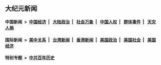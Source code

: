 ## 大纪元新闻

#### 中国新闻 &nbsp;>&nbsp; [中国经济](indexes/ncid283/README.md?01222045) &nbsp;| &nbsp; [大陆政治](indexes/ncid277/README.md?01222045) &nbsp;| &nbsp; [社会万象](indexes/ncid282/README.md?01222045) &nbsp;| &nbsp; [中国人权](indexes/ncid278/README.md?01222045) &nbsp;| &nbsp; [群体事件](indexes/ncid279/README.md?01222045) &nbsp;| &nbsp; [天灾人祸](indexes/ncid280/README.md?01222045)

#### 国际新闻 &nbsp;>&nbsp; [美中关系](indexes/nf1412576/README.md?01222045) &nbsp;| &nbsp; [台湾新闻](indexes/ncid1349361/README.md?01222045) &nbsp;| &nbsp; [香港新闻](indexes/ncid1349362/README.md?01222045) &nbsp;| &nbsp; [美国政治](indexes/ncid1078159/README.md?01222045) &nbsp;| &nbsp; [美国社会](indexes/ncid1078160/README.md?01222045) &nbsp;| &nbsp; [美国经济](indexes/ncid1078158/README.md?01222045)

#### 特别专题 &nbsp;>&nbsp; [中共百年历史](https://github.com/epoch-news/epoch-special/blob/master/README.md?01222045)  

